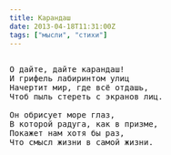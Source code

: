 ```yaml
---
title: Карандаш
date: 2013-04-18T11:31:00Z
tags: ["мысли", "стихи"]
---
```


<pre>

О дайте, дайте карандаш!
И грифель лабиринтом улиц
Начертит мир, где всё отдашь,
Чтоб пыль стереть с экранов лиц.

Он обрисует море глаз,
В которой радуга, как в призме,
Покажет нам хотя бы раз,
Что смысл жизни в самой жизни.

</pre>